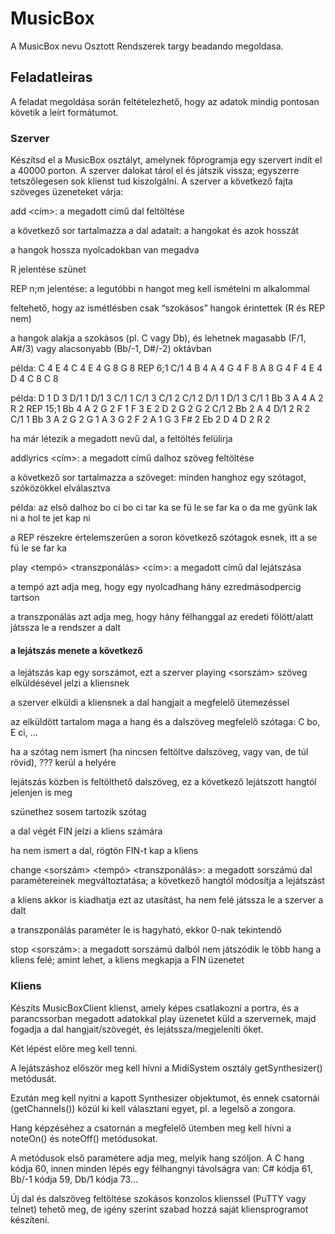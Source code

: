 # MusicBox

A MusicBox nevu Osztott Rendszerek targy beadando megoldasa.

## Feladatleiras

A feladat megoldása során feltételezhető, hogy az adatok mindig pontosan követik a leírt formátumot.

### Szerver
Készítsd el a MusicBox osztályt, amelynek főprogramja egy szervert indít el a 40000 porton. A szerver dalokat tárol el és játszik vissza; egyszerre tetszőlegesen sok klienst tud kiszolgálni. A szerver a következő fajta szöveges üzeneteket várja:

add <cím>: a megadott című dal feltöltése

a következő sor tartalmazza a dal adatait: a hangokat és azok hosszát

a hangok hossza nyolcadokban van megadva

R jelentése szünet

REP n;m jelentése: a legutóbbi n hangot meg kell ismételni m alkalommal

feltehető, hogy az ismétlésben csak “szokásos” hangok érintettek (R és REP nem)

a hangok alakja a szokásos (pl. C vagy Db), és lehetnek magasabb (F/1, A#/3) vagy alacsonyabb (Bb/-1, D#/-2) oktávban

példa: C 4 E 4 C 4 E 4 G 8 G 8 REP 6;1 C/1 4 B 4 A 4 G 4 F 8 A 8 G 4 F 4 E 4 D 4 C 8 C 8

példa: D 1 D 3 D/1 1 D/1 3 C/1 1 C/1 3 C/1 2 C/1 2 D/1 1 D/1 3 C/1 1 Bb 3 A 4 A 2 R 2 REP 15;1 Bb 4 A 2 G 2 F 1 F 3 E 2 D 2 G 2 G 2 C/1 2 Bb 2 A 4 D/1 2 R 2 C/1 1 Bb 3 A 2 G 2 G 1 A 3 G 2 F 2 A 1 G 3 F# 2 Eb 2 D 4 D 2 R 2

ha már létezik a megadott nevű dal, a feltöltés felülírja

addlyrics <cím>: a megadott című dalhoz szöveg feltöltése

a következő sor tartalmazza a szöveget: minden hanghoz egy szótagot, szóközökkel elválasztva

példa: az első dalhoz bo ci bo ci tar ka se fü le se far ka o da me gyünk lak ni a hol te jet kap ni

a REP részekre értelemszerűen a soron következő szótagok esnek, itt a se fü le se far ka

play <tempó> <transzponálás> <cím>: a megadott című dal lejátszása

a tempó azt adja meg, hogy egy nyolcadhang hány ezredmásodpercig tartson

a transzponálás azt adja meg, hogy hány félhanggal az eredeti fölött/alatt játssza le a rendszer a dalt

#### a lejátszás menete a következő

a lejátszás kap egy sorszámot, ezt a szerver playing <sorszám> szöveg elküldésével jelzi a kliensnek

a szerver elküldi a kliensnek a dal hangjait a megfelelő ütemezéssel

az elküldött tartalom maga a hang és a dalszöveg megfelelő szótaga: C bo, E ci, …

ha a szótag nem ismert (ha nincsen feltöltve dalszöveg, vagy van, de túl rövid), ??? kerül a helyére

lejátszás közben is feltölthető dalszöveg, ez a következő lejátszott hangtól jelenjen is meg

szünethez sosem tartozik szótag

a dal végét FIN jelzi a kliens számára

ha nem ismert a dal, rögtön FIN-t kap a kliens

change <sorszám> <tempó> <transzponálás>: a megadott sorszámú dal paramétereinek megváltoztatása; a következő hangtól módosítja a lejátszást

a kliens akkor is kiadhatja ezt az utasítást, ha nem felé játssza le a szerver a dalt

a transzponálás paraméter le is hagyható, ekkor 0-nak tekintendő

stop <sorszám>: a megadott sorszámú dalból nem játszódik le több hang a kliens felé; amint lehet, a kliens megkapja a FIN üzenetet


### Kliens
Készíts MusicBoxClient klienst, amely képes csatlakozni a portra, és a parancssorban megadott adatokkal play üzenetet küld a szervernek, majd fogadja a dal hangjait/szövegét, és lejátssza/megjeleníti őket.

Két lépést előre meg kell tenni.

A lejátszáshoz először meg kell hívni a MidiSystem osztály getSynthesizer() metódusát.

Ezután meg kell nyitni a kapott Synthesizer objektumot, és ennek csatornái (getChannels()) közül ki kell választani egyet, pl. a legelső a zongora.

Hang képzéséhez a csatornán a megfelelő ütemben meg kell hívni a noteOn() és noteOff() metódusokat.

A metódusok első paramétere adja meg, melyik hang szóljon. A C hang kódja 60, innen minden lépés egy félhangnyi távolságra van: C# kódja 61, Bb/-1 kódja 59, Db/1 kódja 73…

Új dal és dalszöveg feltöltése szokásos konzolos klienssel (PuTTY vagy telnet) tehető meg, de igény szerint szabad hozzá saját kliensprogramot készíteni.
